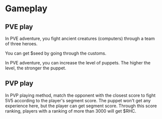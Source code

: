 # Gameplay

## PVE play

In PVE adventure, you fight ancient creatures (computers) through a team of three heroes.

You can get $seed by going through the customs.

In PVE adventure, you can increase the level of puppets. The higher the level, the stronger the puppet.

## PVP play

In PVP playing method, match the opponent with the closest score to fight 5V5 according to the player's segment score. The puppet won't get any experience here, but the player can get segment score. Through this score ranking, players with a ranking of more than 3000 will get $RHC.

